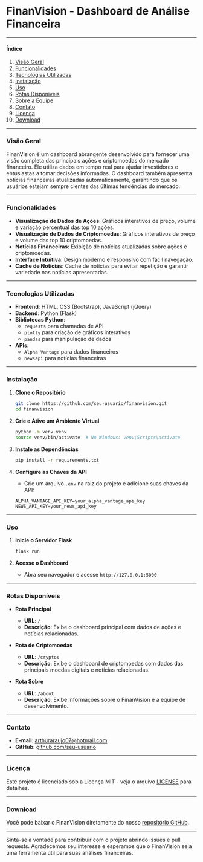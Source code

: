 # FinanVision - Dashboard de Análise Financeira

---

#### Índice

1. [Visão Geral](#visão-geral)
2. [Funcionalidades](#funcionalidades)
3. [Tecnologias Utilizadas](#tecnologias-utilizadas)
4. [Instalação](#instalação)
5. [Uso](#uso)
6. [Rotas Disponíveis](#rotas-disponíveis)
7. [Sobre a Equipe](#sobre-a-equipe)
8. [Contato](#contato)
9. [Licença](#licença)
10. [Download](#download)

---

### Visão Geral

FinanVision é um dashboard abrangente desenvolvido para fornecer uma visão completa das principais ações e criptomoedas do mercado financeiro. Ele utiliza dados em tempo real para ajudar investidores e entusiastas a tomar decisões informadas. O dashboard também apresenta notícias financeiras atualizadas automaticamente, garantindo que os usuários estejam sempre cientes das últimas tendências do mercado.

---

### Funcionalidades

- **Visualização de Dados de Ações**: Gráficos interativos de preço, volume e variação percentual das top 10 ações.
- **Visualização de Dados de Criptomoedas**: Gráficos interativos de preço e volume das top 10 criptomoedas.
- **Notícias Financeiras**: Exibição de notícias atualizadas sobre ações e criptomoedas.
- **Interface Intuitiva**: Design moderno e responsivo com fácil navegação.
- **Cache de Notícias**: Cache de notícias para evitar repetição e garantir variedade nas notícias apresentadas.

---

### Tecnologias Utilizadas

- **Frontend**: HTML, CSS (Bootstrap), JavaScript (jQuery)
- **Backend**: Python (Flask)
- **Bibliotecas Python**: 
  - `requests` para chamadas de API
  - `plotly` para criação de gráficos interativos
  - `pandas` para manipulação de dados
- **APIs**:
  - `Alpha Vantage` para dados financeiros
  - `newsapi` para notícias financeiras

---

### Instalação

1. **Clone o Repositório**
    ```sh
    git clone https://github.com/seu-usuario/finanvision.git
    cd finanvision
    ```

2. **Crie e Ative um Ambiente Virtual**
    ```sh
    python -m venv venv
    source venv/bin/activate  # No Windows: venv\Scripts\activate
    ```

3. **Instale as Dependências**
    ```sh
    pip install -r requirements.txt
    ```

4. **Configure as Chaves da API**
    - Crie um arquivo `.env` na raiz do projeto e adicione suas chaves da API:
    ```env
    ALPHA_VANTAGE_API_KEY=your_alpha_vantage_api_key
    NEWS_API_KEY=your_news_api_key
    ```

---

### Uso

1. **Inicie o Servidor Flask**
    ```sh
    flask run
    ```

2. **Acesse o Dashboard**
    - Abra seu navegador e acesse `http://127.0.0.1:5000`

---

### Rotas Disponíveis

- **Rota Principal**
  - **URL**: `/`
  - **Descrição**: Exibe o dashboard principal com dados de ações e notícias relacionadas.

- **Rota de Criptomoedas**
  - **URL**: `/cryptos`
  - **Descrição**: Exibe o dashboard de criptomoedas com dados das principais moedas digitais e notícias relacionadas.

- **Rota Sobre**
  - **URL**: `/about`
  - **Descrição**: Exibe informações sobre o FinanVision e a equipe de desenvolvimento.

---


### Contato

- **E-mail**: [arthuraraujo07@hotmail.com](mailto:arthuraraujo07@hotmail.com)
- **GitHub**: [github.com/seu-usuario](https://github.com/seu-usuario)

---

### Licença

Este projeto é licenciado sob a Licença MIT - veja o arquivo [LICENSE](LICENSE) para detalhes.

---

### Download

Você pode baixar o FinanVision diretamente do nosso [repositório GitHub](https://github.com/seu-usuario/finanvision).

---

Sinta-se à vontade para contribuir com o projeto abrindo issues e pull requests. Agradecemos seu interesse e esperamos que o FinanVision seja uma ferramenta útil para suas análises financeiras.
